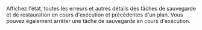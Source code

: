 Affichez l'état, toutes les erreurs et autres détails des tâches de sauvegarde et de restauration en cours d'exécution et précédentes d'un plan. Vous pouvez également arrêter une tâche de sauvegarde en cours d'exécution.
